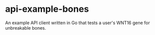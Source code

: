 api-example-bones
=================

An example API client written in Go that tests a user's WNT16 gene for unbreakable bones.